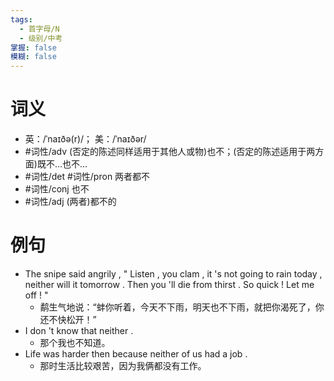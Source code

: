 ```yaml
---
tags:
  - 首字母/N
  - 级别/中考
掌握: false
模糊: false
---
```

# 词义
- 英：/ˈnaɪðə(r)/； 美：/ˈnaɪðər/
- #词性/adv  (否定的陈述同样适用于其他人或物)也不；(否定的陈述适用于两方面)既不…也不…
- #词性/det #词性/pron  两者都不
- #词性/conj  也不
- #词性/adj  (两者)都不的
# 例句
- The snipe said angrily , " Listen , you clam , it 's not going to rain today , neither will it tomorrow . Then you 'll die from thirst . So quick ! Let me off ! "
	- 鹬生气地说：“蚌你听着，今天不下雨，明天也不下雨，就把你渴死了，你还不快松开！”
- I don 't know that neither .
	- 那个我也不知道。
- Life was harder then because neither of us had a job .
	- 那时生活比较艰苦，因为我俩都没有工作。
